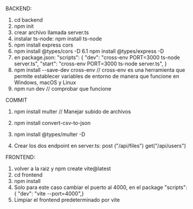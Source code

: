 BACKEND:

1. cd backend
2. npm init
3. crear archivo llamada server.ts
4. instalar ts-node: npm install ts-node
5. npm install express cors
6. npm install @types/cors -D
   6.1 npm install @types/express -D
7. en package.json: "scripts": {
   "dev": "cross-env PORT=3000 ts-node server.ts",
   "start": "cross-env PORT=3000 ts-node server.ts", }
8. npm install --save-dev cross-env // cross-env es una herramienta que permite establecer variables de entorno de manera que funcione en Windows, macOS y Linux
9. npm run dev // comprobar que funcione

COMMIT

1. npm install multer // Manejar subido de archivos
2. npm install convert-csv-to-json
3. npm install @types/multer -D

4. Crear los dos endpoint en server.ts: post ("/api/files") get("/api/users")

FRONTEND:

1. volver a la raiz y npm create vite@latest
2. cd frontend
3. npm install
4. Solo para este caso cambiar el puerto al 4000, en el package "scripts": {
   "dev": "vite --port=4000",}
5. Limpiar el frontend predeterminado por vite
